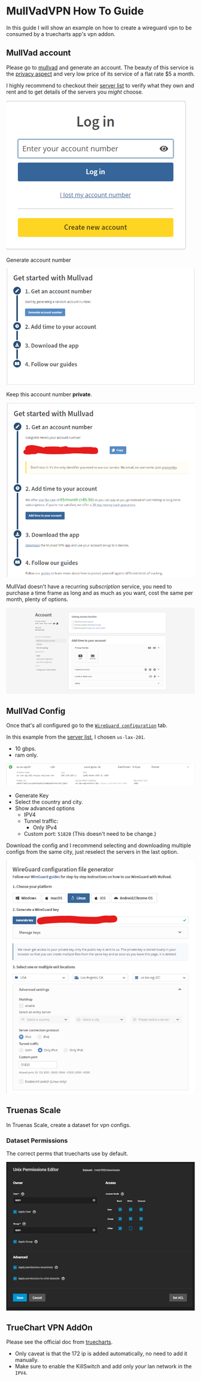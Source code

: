 # MullVadVPN How To Guide

In this guide I will show an example on how to create a wireguard vpn to be consumed by a truecharts app's vpn addon.

## MullVad account

Please go to [mullvad](https://mullvad.net/) and generate an account. The beauty of this service is the [privacy aspect](https://mullvad.net/en/help/no-logging-data-policy/#numbered) and very low price of its service of a flat rate $5 a month.

I highly recommend to checkout their [server list](https://mullvad.net/en/servers/) to verify what they own and rent and to get details of the servers you _might_ choose.

![login-account](./img/mullvad-login.png)
  
Generate account number

![gen-account](./img/mullvad-gen-1.png)

Keep this account number **private**.

![gen-account](./img/mullvad-gen-2.png)

MullVad doesn't have a recurring _subscription_ service, you need to purchase a time frame as long and as much as you want, cost the same per month, plenty of options.

![pay-account](./img/mullvad-pay.png)

## MullVad Config

Once that's all configured go to the [`WireGuard configuration`](https://mullvad.net/en/account/#/wireguard-config) tab.

In this example from the [server list](https://mullvad.net/en/servers/), I chosen `us-lax-201`.

- 10 gbps.
- ram only.

![us-lax-201](./img/mullvad-server-wg-201.png)

- Generate Key
- Select the country and city.
- Show advanced options
  - IPV4
  - Tunnel traffic:
    - Only IPv4
  - Custom port: `51820` (This doesn't need to be change.)

Download the config and I recommend selecting and downloading multiple configs from the same city, just reselect the servers in the last option.

![wg-conf-gen](./img/mullvad-wg-conf-gen.png)

## Truenas Scale

In Truenas Scale, create a dataset for vpn configs.

### Dataset Permissions

The correct perms that truecharts use by default.

![media-perms](./img/media-perms.png)

## TrueChart VPN AddOn

Please see the official doc from [truecharts](https://truecharts.org/manual/guides/vpn-setup).

- Only caveat is that the 172 ip is added automatically, no need to add it manually.
- Make sure to enable the KillSwitch and add only _your_ lan network in the `IPV4`.
